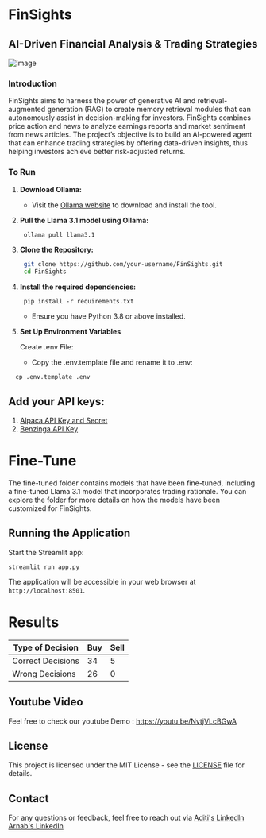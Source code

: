 # FinSights
## AI-Driven Financial Analysis & Trading Strategies

![image](https://github.com/user-attachments/assets/06f67fb2-c428-4800-916c-8d351257f763)


### Introduction
FinSights aims to harness the power of generative AI and retrieval-augmented generation (RAG) to create memory retrieval modules that can autonomously assist in decision-making for investors. FinSights combines price action and news to analyze earnings reports and market sentiment from news articles. The project’s objective is to build an AI-powered agent that can enhance trading strategies by offering data-driven insights, thus helping investors achieve better risk-adjusted returns.

### To Run

1. **Download Ollama:**
   - Visit the [Ollama website](https://ollama.com) to download and install the tool.
     
2. **Pull the Llama 3.1 model using Ollama:**
   ```bash
    ollama pull llama3.1
   ```
3. **Clone the Repository:**
   ```bash
    git clone https://github.com/your-username/FinSights.git
    cd FinSights
   ```
4. **Install the required dependencies:**
   ```
    pip install -r requirements.txt
   ```
   * Ensure you have Python 3.8 or above installed.

5. **Set Up Environment Variables**
 
     Create .env File:
 
    * Copy the .env.template file and rename it to .env:
      
```
  cp .env.template .env
```

## Add your API keys:
1. [Alpaca API Key and Secret](https://alpaca.markets/)
2. [Benzinga API Key](https://www.benzinga.com/apis/)

# Fine-Tune
The fine-tuned folder contains models that have been fine-tuned, including a fine-tuned Llama 3.1 model that incorporates trading rationale. You can explore the folder for more details on how the models have been customized for FinSights.

## Running the Application

Start the Streamlit app:
```
streamlit run app.py
```
The application will be accessible in your web browser at `http://localhost:8501`.

# Results

| Type of Decision  | Buy | Sell |
|------------------ |-----|------|
| Correct Decisions | 34  | 5    |
| Wrong Decisions   | 26  | 0    |

## Youtube Video
Feel free to check our youtube Demo : https://youtu.be/NvtjVLcBGwA

## License
This project is licensed under the MIT License - see the [LICENSE](LICENSE) file for details.

## Contact
For any questions or feedback, feel free to reach out via [Aditi's LinkedIn](https://www.linkedin.com/in/yaditi/) [Arnab's LinkedIn](https://www.linkedin.com/in/arnab-chakraborty13/)
